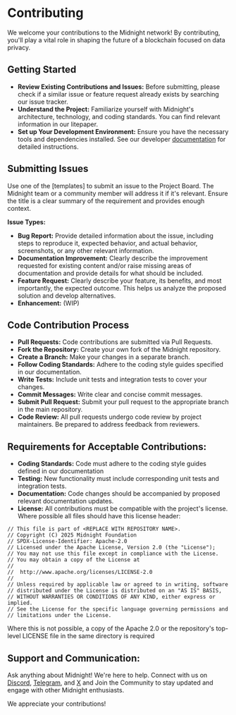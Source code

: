 # Contributing

We welcome your contributions to the Midnight network! By contributing, you'll play a vital role in shaping the future of a blockchain focused on data privacy.

## Getting Started

- **Review Existing Contributions and Issues:** Before submitting, please check if a similar issue or feature request already exists by searching our issue tracker.
- **Understand the Project:** Familiarize yourself with Midnight's architecture, technology, and coding standards. You can find relevant information in our litepaper.
- **Set up Your Development Environment:** Ensure you have the necessary tools and dependencies installed. See our developer [documentation](https://docs.midnight.network/) for detailed instructions.

## Submitting Issues

Use one of the [templates] to submit an issue to the Project Board. The Midnight team or a community member will address it if it's relevant.
Ensure the title is a clear summary of the requirement and provides enough context.

**Issue Types:**

- **Bug Report:** Provide detailed information about the issue, including steps to reproduce it, expected behavior, and actual behavior, screenshots, or any other relevant information.
- **Documentation Improvement:** Clearly describe the improvement requested for existing content and/or raise missing areas of documentation and provide details for what should be included.
- **Feature Request:** Clearly describe your feature, its benefits, and most importantly, the expected outcome. This helps us analyze the proposed solution and develop alternatives.
- **Enhancement:** (WIP)

## Code Contribution Process

- **Pull Requests:** Code contributions are submitted via Pull Requests.
- **Fork the Repository:** Create your own fork of the Midnight repository.
- **Create a Branch:** Make your changes in a separate branch.
- **Follow Coding Standards:** Adhere to the coding style guides specified in our documentation.
- **Write Tests:** Include unit tests and integration tests to cover your changes.
- **Commit Messages:** Write clear and concise commit messages.
- **Submit Pull Request:** Submit your pull request to the appropriate branch in the main repository.
- **Code Review:** All pull requests undergo code review by project maintainers. Be prepared to address feedback from reviewers.

## Requirements for Acceptable Contributions:

- **Coding Standards:** Code must adhere to the coding style guides defined in our documentation
- **Testing:** New functionality must include corresponding unit tests and integration tests.
- **Documentation:** Code changes should be accompanied by proposed relevant documentation updates.
- **License:** All contributions must be compatible with the project's license. Where possible all files should have this license header:

```
// This file is part of <REPLACE WITH REPOSITORY NAME>.
// Copyright (C) 2025 Midnight Foundation
// SPDX-License-Identifier: Apache-2.0
// Licensed under the Apache License, Version 2.0 (the "License");
// You may not use this file except in compliance with the License.
// You may obtain a copy of the License at
//
//	http://www.apache.org/licenses/LICENSE-2.0
//
// Unless required by applicable law or agreed to in writing, software
// distributed under the License is distributed on an "AS IS" BASIS,
// WITHOUT WARRANTIES OR CONDITIONS OF ANY KIND, either express or implied.
// See the License for the specific language governing permissions and
// limitations under the License.
```

Where this is not possible, a copy of the Apache 2.0 or the repository's top-level LICENSE file in the same directory is required

## Support and Communication:

Ask anything about Midnight! We're here to help. Connect with us on [Discord](https://discord.com/invite/midnightnetwork), [Telegram](https://t.me/Midnight_Network_Official), and [X](https://x.com/MidnightNtwrk) and Join the Community to stay updated and engage with other Midnight enthusiasts.

We appreciate your contributions!
